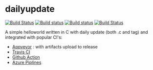 # dailyupdate 
[![Build Status](https://travis-ci.com/litalidev/dailyupdate.svg?branch=main)](https://travis-ci.com/litalidev/dailyupdate)
[![Build status](https://ci.appveyor.com/api/projects/status/github/litalidev/dailyupdate?svg=true)](https://ci.appveyor.com/project/litalidev/dailyupdate/branch/main)
[![Build status](https://github.com/litalidev/dailyupdate/actions/workflows/c-cpp.yml/badge.svg)](https://github.com/litalidev/dailyupdate/actions/workflows/c-cpp.yml)
[![Build Status](https://dev.azure.com/litalidev/dailyupdate/_apis/build/status/litalidev.dailyupdate?branchName=main)](https://dev.azure.com/litalidev/dailyupdate/_build/latest?definitionId=1&branchName=main)

A simple helloworld written in C with daily update (both .c and tag) and integrated with popular CI's:
- [Appveyor](https://ci.appveyor.com/project/litalidev/dailyupdate) : with artifacts upload to release
- [Travis CI](https://travis-ci.com/litalidev/dailyupdate) 
- [Github Action](https://github.com/litalidev/dailyupdate/actions/workflows/c-cpp.yml)
- [Azure Piplines](https://dev.azure.com/litalidev/dailyupdate/_apis/build/status/litalidev.dailyupdate?branchName=main)

